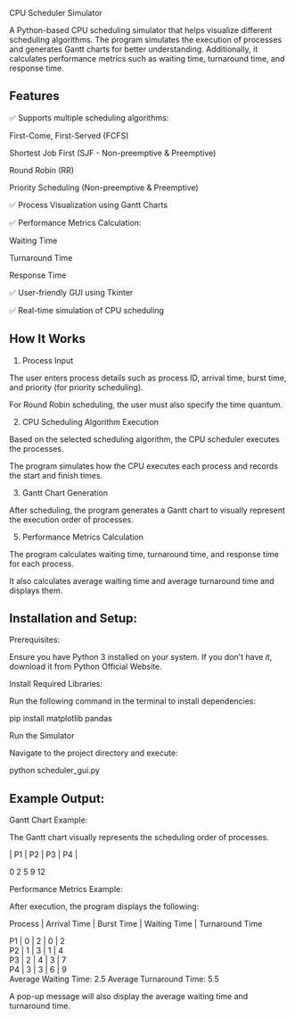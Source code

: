 CPU Scheduler Simulator

A Python-based CPU scheduling simulator that helps visualize different scheduling algorithms. The program simulates the execution of processes and generates Gantt charts for better understanding. Additionally, it calculates performance metrics such as waiting time, turnaround time, and response time.

Features
--------
✅ Supports multiple scheduling algorithms:

First-Come, First-Served (FCFS)

Shortest Job First (SJF - Non-preemptive & Preemptive)

Round Robin (RR)

Priority Scheduling (Non-preemptive & Preemptive)

✅ Process Visualization using Gantt Charts

✅ Performance Metrics Calculation:

Waiting Time

Turnaround Time

Response Time

✅ User-friendly GUI using Tkinter

✅ Real-time simulation of CPU scheduling

How It Works
------------
1. Process Input
   
The user enters process details such as process ID, arrival time, burst time, and priority (for priority scheduling).

For Round Robin scheduling, the user must also specify the time quantum.

2. CPU Scheduling Algorithm Execution
   
Based on the selected scheduling algorithm, the CPU scheduler executes the processes.

The program simulates how the CPU executes each process and records the start and finish times.

3. Gantt Chart Generation
   
After scheduling, the program generates a Gantt chart to visually represent the execution order of processes.

5. Performance Metrics Calculation
   
The program calculates waiting time, turnaround time, and response time for each process.

It also calculates average waiting time and average turnaround time and displays them.

Installation and Setup:
-----------------------
Prerequisites:


Ensure you have Python 3 installed on your system. If you don't have it, download it from Python Official Website.

Install Required Libraries:

Run the following command in the terminal to install dependencies:

pip install matplotlib pandas

Run the Simulator

Navigate to the project directory and execute:

python scheduler_gui.py

Example Output:
---------------

Gantt Chart Example:

The Gantt chart visually represents the scheduling order of processes.


| P1 | P2 | P3 | P4 |

0    2    5    9   12

Performance Metrics Example:


After execution, the program displays the following:


Process | Arrival Time | Burst Time | Waiting Time | Turnaround Time  
 
P1      | 0           | 2         | 0           | 2  
P2      | 1           | 3         | 1           | 4  
P3      | 2           | 4         | 3           | 7  
P4      | 3           | 3         | 6           | 9  
Average Waiting Time: 2.5
Average Turnaround Time: 5.5

A pop-up message will also display the average waiting time and turnaround time.
